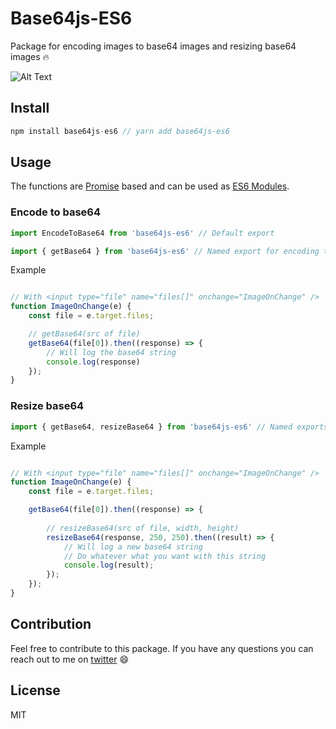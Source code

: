 # Base64js-ES6

Package for encoding images to base64 images and resizing base64 images 🔥

![Alt Text](https://media.giphy.com/media/1AjUYt9D4XOMNcWL3l/giphy.gif)

## Install

```javascript
npm install base64js-es6 // yarn add base64js-es6
```

## Usage

The functions are [Promise](https://developer.mozilla.org/en-US/docs/Web/JavaScript/Reference/Global_Objects/Promise) based and can be used as [ES6 Modules](https://developer.mozilla.org/en-US/docs/Web/JavaScript/Reference/Statements/import).

### Encode to base64

```javascript
import EncodeToBase64 from 'base64js-es6' // Default export
```

```javascript
import { getBase64 } from 'base64js-es6' // Named export for encoding to base64
```

Example

```javascript

// With <input type="file" name="files[]" onchange="ImageOnChange" />
function ImageOnChange(e) {
    const file = e.target.files;

    // getBase64(src of file)
    getBase64(file[0]).then((response) => {
        // Will log the base64 string
        console.log(response)
    });
}

```

### Resize base64

```javascript
import { getBase64, resizeBase64 } from 'base64js-es6' // Named exports for encoding and resizing
```

Example

```javascript

// With <input type="file" name="files[]" onchange="ImageOnChange" />
function ImageOnChange(e) {
    const file = e.target.files;

    getBase64(file[0]).then((response) => {
        
        // resizeBase64(src of file, width, height)
        resizeBase64(response, 250, 250).then((result) => {
            // Will log a new base64 string
            // Do whatever what you want with this string
            console.log(result);
        });
    });
}

```

## Contribution

Feel free to contribute to this package. If you have any questions you can reach out to me on [twitter](https://twitter.com/glenngijsberts) 😄

## License

MIT